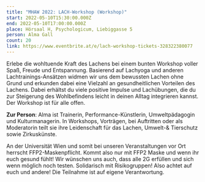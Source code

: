 ```yaml
---
title: "MHAW 2022: LACH-Workshop (Workshop)"
start: 2022-05-10T15:30:00.000Z
end: 2022-05-10T17:00:00.000Z
place: Hörsaal H, Psychologicum, Liebiggasse 5
person: Alma Gall
count: 20
link: https://www.eventbrite.at/e/lach-workshop-tickets-328322380077
---
```

Erlebe die wohltuende Kraft des Lachens bei einem bunten Workshop voller Spaß, Freude und Entspannung. Basierend auf Lachyoga und anderen Lachtrainings-Ansätzen widmen wir uns dem bewussten Lachen ohne Grund und erkunden dabei eine Vielzahl an gesundheitlichen Vorteilen des Lachens. Dabei erhältst du viele positive Impulse und Lachübungen, die du zur Steigerung des Wohlbefindens leicht in deinen Alltag integrieren kannst. Der Workshop ist für alle offen.

**Zur Person**: Alma ist Trainerin, Performance-Künstlerin, Umweltpädagogin und Kulturmanagerin. In Workshops, Vorträgen, bei Auftritten oder als Moderatorin teilt sie ihre Leidenschaft für das Lachen, Umwelt-& Tierschutz sowie Zirkuskünste.

An der Universität Wien und somit bei unseren Veranstaltungen vor Ort herrscht FFP2-Maskenpflicht. Kommt also nur mit FFP2 Maske und wenn ihr euch gesund fühlt! Wir wünschen uns auch, dass alle 2G erfüllen und sich wenn möglich noch testen. Solidarisch mit Risikogruppen! Also achtet auf euch und andere! Die Teilnahme ist auf eigene Verantwortung.